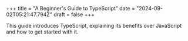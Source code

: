 +++
title = "A Beginner's Guide to TypeScript"
date = "2024-09-02T05:21:47.794Z"
draft = false
+++

  This guide introduces TypeScript, explaining its benefits over JavaScript and how to get started with it.
        